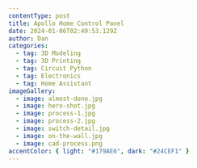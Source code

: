 ```yaml
---
contentType: post
title: Apollo Home Control Panel
date: 2024-01-06T02:49:53.129Z
author: Dan
categories:
  - tag: 3D Modeling
  - tag: 3D Printing
  - tag: Circuit Python
  - tag: Electronics
  - tag: Home Assistant
imageGallery:
  - image: almost-done.jpg
  - image: hero-shot.jpg
  - image: process-1.jpg
  - image: process-2.jpg
  - image: switch-detail.jpg
  - image: on-the-wall.jpg
  - image: cad-process.png
accentColor: { light: "#179AE6", dark: "#24CEF1" }
---
```

